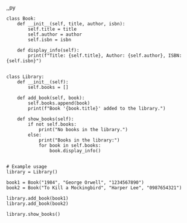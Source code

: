 ,,py

    class Book:
        def __init__(self, title, author, isbn):
            self.title = title
            self.author = author
            self.isbn = isbn
        
        def display_info(self):
            print(f"Title: {self.title}, Author: {self.author}, ISBN: {self.isbn}")
    
    
    class Library:
        def __init__(self):
            self.books = []
        
        def add_book(self, book):
            self.books.append(book)
            print(f"Book '{book.title}' added to the library.")
        
        def show_books(self):
            if not self.books:
                print("No books in the library.")
            else:
                print("Books in the library:")
                for book in self.books:
                    book.display_info()
    
    
    # Example usage
    library = Library()
    
    book1 = Book("1984", "George Orwell", "1234567890")
    book2 = Book("To Kill a Mockingbird", "Harper Lee", "0987654321")
    
    library.add_book(book1)
    library.add_book(book2)
    
    library.show_books()
